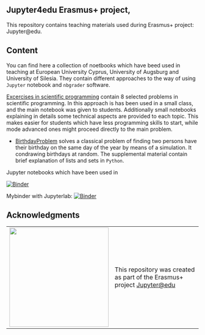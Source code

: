 ## Jupyter4edu Erasmus+ project,

This repository contains teaching materials used during Erasmus+ project: Jupyter@edu.

## Content

You can find here a collection of noetbooks which have beed used in teaching at European University Cyprus,  University of Augsburg and University of Silesia. They contain  different  approaches to the way of using `Jupyter` notebook and `nbgrader` software. 


[Excercises in scientific programming](https://github.com/marcinofulus/jupyter4edu/tree/master/augsburg/exercises) contain 8 selected  problems in scientific programming. In this approach is has been used in a small class, and the main notebook was given to students. Additionally small notebooks explaining in details some technical aspects are provided to each topic. This makes easier for students which have less programming skills to start, while mode advanced ones might proceed directly to the main problem.

 - [BirthdayProblem](https://github.com/marcinofulus/jupyter4edu/tree/master/augsburg/exercises/BirthdayProblem) solves a classical problem of finding two persons have their birthday on the same day of the year  by means of a simulation. It condrawing birthdays at random. The supplemental material contain brief explanation of lists and sets in `Python`.
 
Jupyter notebooks which have been used in 


[![Binder](http://mybinder.org/badge.svg)](http://mybinder.org/v2/gh/marcinofulus/jupyter4edu/master)

Mybinder with Jupyterlab: [![Binder](http://mybinder.org/badge_logo.svg)](http://mybinder.org/v2/gh/marcinofulus/jupyter4edu/master?urlpath=lab)





## Acknowledgments

<table class="none">
<tr>
<td>
  <img src="https://eacea.ec.europa.eu/sites/eacea-site/files/logosbeneficaireserasmusright_withthesupport-01_0.jpg" width="260">
</td>
<td>
  This repository was created as part of the Erasmus+  project
  <a href="https://jupyter4edu.smcebi.edu.pl/">Jupyter@edu</a>

</td>
</tr>
</table>
